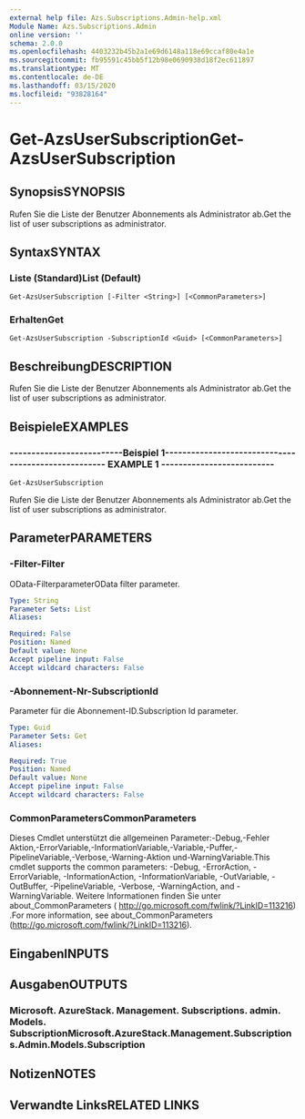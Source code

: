 ```yaml
---
external help file: Azs.Subscriptions.Admin-help.xml
Module Name: Azs.Subscriptions.Admin
online version: ''
schema: 2.0.0
ms.openlocfilehash: 4403232b45b2a1e69d6148a118e69ccaf80e4a1e
ms.sourcegitcommit: fb95591c45bb5f12b98e0690938d18f2ec611897
ms.translationtype: MT
ms.contentlocale: de-DE
ms.lasthandoff: 03/15/2020
ms.locfileid: "93828164"
---
```

# <span data-ttu-id="04dbc-101">Get-AzsUserSubscription</span><span class="sxs-lookup"><span data-stu-id="04dbc-101">Get-AzsUserSubscription</span></span>

## <span data-ttu-id="04dbc-102">Synopsis</span><span class="sxs-lookup"><span data-stu-id="04dbc-102">SYNOPSIS</span></span>
<span data-ttu-id="04dbc-103">Rufen Sie die Liste der Benutzer Abonnements als Administrator ab.</span><span class="sxs-lookup"><span data-stu-id="04dbc-103">Get the list of user subscriptions as administrator.</span></span>

## <span data-ttu-id="04dbc-104">Syntax</span><span class="sxs-lookup"><span data-stu-id="04dbc-104">SYNTAX</span></span>

### <span data-ttu-id="04dbc-105">Liste (Standard)</span><span class="sxs-lookup"><span data-stu-id="04dbc-105">List (Default)</span></span>
```
Get-AzsUserSubscription [-Filter <String>] [<CommonParameters>]
```

### <span data-ttu-id="04dbc-106">Erhalten</span><span class="sxs-lookup"><span data-stu-id="04dbc-106">Get</span></span>
```
Get-AzsUserSubscription -SubscriptionId <Guid> [<CommonParameters>]
```

## <span data-ttu-id="04dbc-107">Beschreibung</span><span class="sxs-lookup"><span data-stu-id="04dbc-107">DESCRIPTION</span></span>
<span data-ttu-id="04dbc-108">Rufen Sie die Liste der Benutzer Abonnements als Administrator ab.</span><span class="sxs-lookup"><span data-stu-id="04dbc-108">Get the list of user subscriptions as administrator.</span></span>

## <span data-ttu-id="04dbc-109">Beispiele</span><span class="sxs-lookup"><span data-stu-id="04dbc-109">EXAMPLES</span></span>

### <span data-ttu-id="04dbc-110">--------------------------Beispiel 1--------------------------</span><span class="sxs-lookup"><span data-stu-id="04dbc-110">-------------------------- EXAMPLE 1 --------------------------</span></span>
```
Get-AzsUserSubscription
```

<span data-ttu-id="04dbc-111">Rufen Sie die Liste der Benutzer Abonnements als Administrator ab.</span><span class="sxs-lookup"><span data-stu-id="04dbc-111">Get the list of user subscriptions as administrator.</span></span>

## <span data-ttu-id="04dbc-112">Parameter</span><span class="sxs-lookup"><span data-stu-id="04dbc-112">PARAMETERS</span></span>

### <span data-ttu-id="04dbc-113">-Filter</span><span class="sxs-lookup"><span data-stu-id="04dbc-113">-Filter</span></span>
<span data-ttu-id="04dbc-114">OData-Filterparameter</span><span class="sxs-lookup"><span data-stu-id="04dbc-114">OData filter parameter.</span></span>

```yaml
Type: String
Parameter Sets: List
Aliases: 

Required: False
Position: Named
Default value: None
Accept pipeline input: False
Accept wildcard characters: False
```

### <span data-ttu-id="04dbc-115">-Abonnement-Nr</span><span class="sxs-lookup"><span data-stu-id="04dbc-115">-SubscriptionId</span></span>
<span data-ttu-id="04dbc-116">Parameter für die Abonnement-ID.</span><span class="sxs-lookup"><span data-stu-id="04dbc-116">Subscription Id parameter.</span></span>

```yaml
Type: Guid
Parameter Sets: Get
Aliases: 

Required: True
Position: Named
Default value: None
Accept pipeline input: False
Accept wildcard characters: False
```

### <span data-ttu-id="04dbc-117">CommonParameters</span><span class="sxs-lookup"><span data-stu-id="04dbc-117">CommonParameters</span></span>
<span data-ttu-id="04dbc-118">Dieses Cmdlet unterstützt die allgemeinen Parameter:-Debug,-Fehler Aktion,-ErrorVariable,-InformationVariable,-Variable,-Puffer,-PipelineVariable,-Verbose,-Warning-Aktion und-WarningVariable.</span><span class="sxs-lookup"><span data-stu-id="04dbc-118">This cmdlet supports the common parameters: -Debug, -ErrorAction, -ErrorVariable, -InformationAction, -InformationVariable, -OutVariable, -OutBuffer, -PipelineVariable, -Verbose, -WarningAction, and -WarningVariable.</span></span> <span data-ttu-id="04dbc-119">Weitere Informationen finden Sie unter about_CommonParameters ( http://go.microsoft.com/fwlink/?LinkID=113216) .</span><span class="sxs-lookup"><span data-stu-id="04dbc-119">For more information, see about_CommonParameters (http://go.microsoft.com/fwlink/?LinkID=113216).</span></span>

## <span data-ttu-id="04dbc-120">Eingaben</span><span class="sxs-lookup"><span data-stu-id="04dbc-120">INPUTS</span></span>

## <span data-ttu-id="04dbc-121">Ausgaben</span><span class="sxs-lookup"><span data-stu-id="04dbc-121">OUTPUTS</span></span>

### <span data-ttu-id="04dbc-122">Microsoft. AzureStack. Management. Subscriptions. admin. Models. Subscription</span><span class="sxs-lookup"><span data-stu-id="04dbc-122">Microsoft.AzureStack.Management.Subscriptions.Admin.Models.Subscription</span></span>

## <span data-ttu-id="04dbc-123">Notizen</span><span class="sxs-lookup"><span data-stu-id="04dbc-123">NOTES</span></span>

## <span data-ttu-id="04dbc-124">Verwandte Links</span><span class="sxs-lookup"><span data-stu-id="04dbc-124">RELATED LINKS</span></span>

